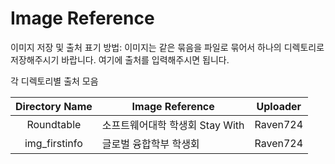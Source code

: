 # Image Reference

이미지 저장 및 출처 표기 방법: 이미지는 같은 묶음을 파일로 묶어서 하나의 디렉토리로 저장해주시기 바랍니다. 여기에 출처를 입력해주시면 됩니다.    

각 디렉토리별 출처 모음

| Directory Name | Image Reference | Uploader |
|:--------------:|-----------------|----------|
| Roundtable | 소프트웨어대학 학생회 Stay With | Raven724 |
| img_firstinfo | 글로벌 융합학부 학생회 | Raven724 |
